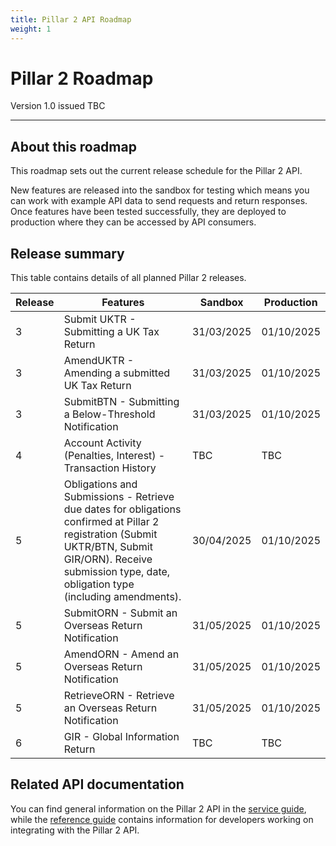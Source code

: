 ```yaml
---
title: Pillar 2 API Roadmap
weight: 1
---
```


# Pillar 2 Roadmap

Version 1.0 issued TBC
***

## About this roadmap

This roadmap sets out the current release schedule for the Pillar 2 API. 

New features are released into the sandbox for testing which means you can work with example API data to send requests and return responses. Once features have been tested successfully, they are deployed to production where they can be accessed by API consumers. 

## Release summary

This table contains details of all planned Pillar 2 releases. 

<table>
<thead>
<tr>
<th>Release</th>
<th>Features</th>
<th>Sandbox</th>
<th>Production</th>
</tr>
</thead>
<tbody>
<tr>
<td>3</td>
<td>Submit UKTR - Submitting a UK Tax Return</td>
<td>31/03/2025</td>
<td>01/10/2025</td>
</tr>
<tr>
<td>3</td>
<td>AmendUKTR - Amending a submitted UK Tax Return</td>
<td>31/03/2025</td>
<td>01/10/2025</td>
</tr>
<tr>
<td>3</td>
<td>SubmitBTN - Submitting a Below-Threshold Notification</td>
<td>31/03/2025</td>
<td>01/10/2025</td>
</tr>
<tr>
<td>4</td>
<td>Account Activity (Penalties, Interest) - Transaction History</td>
<td>TBC</td>
<td>TBC</td>
</tr>
<tr>
<td>5</td>
<td>Obligations and Submissions - Retrieve due dates for obligations confirmed at Pillar 2 registration (Submit UKTR/BTN, Submit GIR/ORN). Receive submission type, date, obligation type (including amendments).</td>
<td>30/04/2025</td>
<td>01/10/2025</td>
</tr>
<tr>
<td>5</td>
<td>SubmitORN - Submit an Overseas Return Notification</td>
</td>
<td>31/05/2025</td>
<td>01/10/2025</td>
</tr>
<tr>
<td>5</td>
<td>AmendORN - Amend an Overseas Return Notification</td>
<td>31/05/2025</td>
<td>01/10/2025</td>
</tr>
<tr>
<td>5</td>
<td>RetrieveORN - Retrieve an Overseas Return Notification</td>
<td>31/05/2025</td>
<td>01/10/2025</td>
</tr>
<tr>
<td>6</td>
<td>GIR - Global Information Return</td>
<td>TBC</td>
<td>TBC</td>
</tr>
</tbody>
</table>

## Related API documentation

You can find general information on the Pillar 2 API in the [service guide](https://developer.service.hmrc.gov.uk/guides/pillar2-service-guide), while the [reference guide](https://developer.service.hmrc.gov.uk/api-documentation/docs/api/service/pillar2-submission-api/1.0) contains information for developers working on integrating with the Pillar 2 API. 



